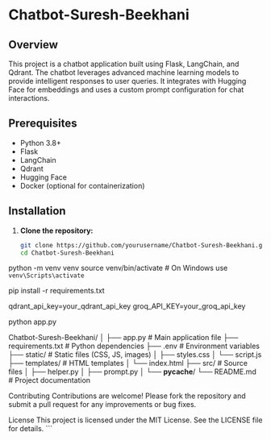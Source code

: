 # Chatbot-Suresh-Beekhani


## Overview
This project is a chatbot application built using Flask, LangChain, and Qdrant. The chatbot leverages advanced machine learning models to provide intelligent responses to user queries. It integrates with Hugging Face for embeddings and uses a custom prompt configuration for chat interactions.

## Prerequisites
- Python 3.8+
- Flask
- LangChain
- Qdrant
- Hugging Face
- Docker (optional for containerization)

## Installation

1. **Clone the repository:**
   ```bash
   git clone https://github.com/yourusername/Chatbot-Suresh-Beekhani.git
   cd Chatbot-Suresh-Beekhani

python -m venv venv
source venv/bin/activate  # On Windows use `venv\Scripts\activate`

pip install -r requirements.txt

qdrant_api_key=your_qdrant_api_key
groq_API_KEY=your_groq_api_key

python app.py

Chatbot-Suresh-Beekhani/
│
├── app.py                  # Main application file
├── requirements.txt        # Python dependencies
├── .env                    # Environment variables
├── static/                 # Static files (CSS, JS, images)
│   ├── styles.css
│   └── script.js
├── templates/              # HTML templates
│   └── index.html
├── src/                    # Source files
│   ├── helper.py
│   ├── prompt.py
│   └── __pycache__/
└── README.md               # Project documentation

Contributing
Contributions are welcome! Please fork the repository and submit a pull request for any improvements or bug fixes.

License
This project is licensed under the MIT License. See the LICENSE file for details. ```


